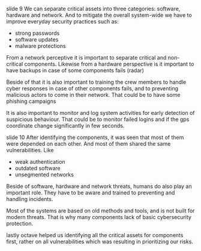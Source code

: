 slide 9
We can separate critical assets into three categories: software, hardware and network. And to mitigate the overall system-wide we have to improve everyday security practices such as:
- strong passwords
- software updates
- malware protections

From a network perceptive it is important to separate critical and non-critical components.
Likewise from a hardware perspective is it important to have backups in case of some components fails (radar)

Beside of that it is also important to training the crew members to handle cyber responses in case of other components fails, and to preventing malicious actors to come in their network. That could be to have some phishing campaigns 

It is also important to monitor and log system activities for early detection of suspicious behaviour. That could be to monitor failed logins and if the gps coordinate change significantly in few seconds.



slide 10
After identifying the components, it was seen that most of them were depended on each other. And most of them shared the same vulnerabilities. Like
- weak authentication 
- outdated software
- unsegmented networks 

Beside of software, hardware and network threats, humans do also play an important role. They have to be aware and trained to preventing and handling incidents. 

Most of the systems are based on old methods and tools, and is not built for modern threats. That is why many components lack of basic cybersecurity protection.

lastly octave helped us identifying all the critical assets for components first, rather on all vulnerabilities which was resulting in prioritizing our risks.